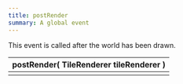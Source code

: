 ```yaml
---
title: postRender
summary: A global event
---
```



This event is called after the world has been drawn.

| postRender( **TileRenderer** tileRenderer ) |
| -------------------------- |
|   |

